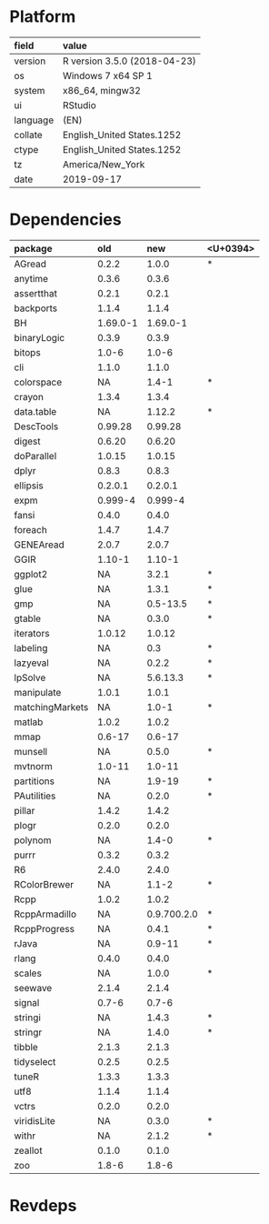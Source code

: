 # Platform

|field    |value                        |
|:--------|:----------------------------|
|version  |R version 3.5.0 (2018-04-23) |
|os       |Windows 7 x64 SP 1           |
|system   |x86_64, mingw32              |
|ui       |RStudio                      |
|language |(EN)                         |
|collate  |English_United States.1252   |
|ctype    |English_United States.1252   |
|tz       |America/New_York             |
|date     |2019-09-17                   |

# Dependencies

|package         |old      |new         |<U+0394>  |
|:---------------|:--------|:-----------|:--|
|AGread          |0.2.2    |1.0.0       |*  |
|anytime         |0.3.6    |0.3.6       |   |
|assertthat      |0.2.1    |0.2.1       |   |
|backports       |1.1.4    |1.1.4       |   |
|BH              |1.69.0-1 |1.69.0-1    |   |
|binaryLogic     |0.3.9    |0.3.9       |   |
|bitops          |1.0-6    |1.0-6       |   |
|cli             |1.1.0    |1.1.0       |   |
|colorspace      |NA       |1.4-1       |*  |
|crayon          |1.3.4    |1.3.4       |   |
|data.table      |NA       |1.12.2      |*  |
|DescTools       |0.99.28  |0.99.28     |   |
|digest          |0.6.20   |0.6.20      |   |
|doParallel      |1.0.15   |1.0.15      |   |
|dplyr           |0.8.3    |0.8.3       |   |
|ellipsis        |0.2.0.1  |0.2.0.1     |   |
|expm            |0.999-4  |0.999-4     |   |
|fansi           |0.4.0    |0.4.0       |   |
|foreach         |1.4.7    |1.4.7       |   |
|GENEAread       |2.0.7    |2.0.7       |   |
|GGIR            |1.10-1   |1.10-1      |   |
|ggplot2         |NA       |3.2.1       |*  |
|glue            |NA       |1.3.1       |*  |
|gmp             |NA       |0.5-13.5    |*  |
|gtable          |NA       |0.3.0       |*  |
|iterators       |1.0.12   |1.0.12      |   |
|labeling        |NA       |0.3         |*  |
|lazyeval        |NA       |0.2.2       |*  |
|lpSolve         |NA       |5.6.13.3    |*  |
|manipulate      |1.0.1    |1.0.1       |   |
|matchingMarkets |NA       |1.0-1       |*  |
|matlab          |1.0.2    |1.0.2       |   |
|mmap            |0.6-17   |0.6-17      |   |
|munsell         |NA       |0.5.0       |*  |
|mvtnorm         |1.0-11   |1.0-11      |   |
|partitions      |NA       |1.9-19      |*  |
|PAutilities     |NA       |0.2.0       |*  |
|pillar          |1.4.2    |1.4.2       |   |
|plogr           |0.2.0    |0.2.0       |   |
|polynom         |NA       |1.4-0       |*  |
|purrr           |0.3.2    |0.3.2       |   |
|R6              |2.4.0    |2.4.0       |   |
|RColorBrewer    |NA       |1.1-2       |*  |
|Rcpp            |1.0.2    |1.0.2       |   |
|RcppArmadillo   |NA       |0.9.700.2.0 |*  |
|RcppProgress    |NA       |0.4.1       |*  |
|rJava           |NA       |0.9-11      |*  |
|rlang           |0.4.0    |0.4.0       |   |
|scales          |NA       |1.0.0       |*  |
|seewave         |2.1.4    |2.1.4       |   |
|signal          |0.7-6    |0.7-6       |   |
|stringi         |NA       |1.4.3       |*  |
|stringr         |NA       |1.4.0       |*  |
|tibble          |2.1.3    |2.1.3       |   |
|tidyselect      |0.2.5    |0.2.5       |   |
|tuneR           |1.3.3    |1.3.3       |   |
|utf8            |1.1.4    |1.1.4       |   |
|vctrs           |0.2.0    |0.2.0       |   |
|viridisLite     |NA       |0.3.0       |*  |
|withr           |NA       |2.1.2       |*  |
|zeallot         |0.1.0    |0.1.0       |   |
|zoo             |1.8-6    |1.8-6       |   |

# Revdeps

